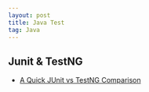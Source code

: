 ```yaml
---
layout: post
title: Java Test
tag: Java
---
```


## Junit & TestNG

* [A Quick JUnit vs TestNG Comparison](https://www.baeldung.com/junit-vs-testng)
